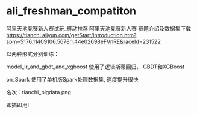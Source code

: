 # ali_freshman_compatiton
阿里天池竞赛新人赛试玩_移动推荐
阿里天池竞赛新人赛
赛题介绍及数据集下载 https://tianchi.aliyun.com/getStart/introduction.htm?spm=5176.11409106.5678.1.44e02698eFVnRE&raceId=231522


以两种形式分别训练：

model_lr_and_gbdt_and_xgboost 使用了逻辑斯蒂回归， GBDT和XGBoost





on_Spark  使用了单机版Spark处理数据集, 速度提升很快





名次：tianchi_bigdata.png



即插即用!



